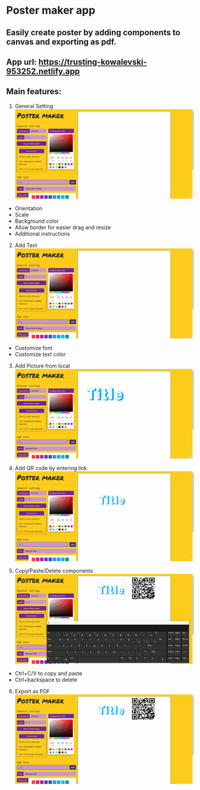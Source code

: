 # Poster maker app

## Easily create poster by adding components to canvas and exporting as pdf.

## App url: https://trusting-kowalevski-953252.netlify.app

## Main features:

1. General Setting
![demo1](/PosterApp/posterAppDemo/poster_demo1.gif)
  - Orientation
  - Scale
  - Background color
  - Allow border for easier drag and resize
  - Additional instructions
  
2. Add Text
![demo2](/PosterApp/posterAppDemo/poster_demo2.gif)
  - Customize font
  - Customize text color
  
3. Add Picture from local
![demo3](/PosterApp/posterAppDemo/poster_demo3.gif)

4. Add QR code by entering link
![demo4](/PosterApp/posterAppDemo/poster_demo4.gif)

5. Copy/Paste/Delete components
![demo5](/PosterApp/posterAppDemo/poster_demo5.gif)
  - Ctrl+C/V to copy and paste
  - Ctrl+backspace to delete
  
6. Export as PDF
![demo6](/PosterApp/posterAppDemo/poster_demo6.gif)
